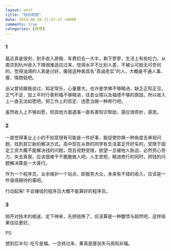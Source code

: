 ```yaml
---
layout: post
title: "钱的观想"
date: 2014-06-20 21:47:37 +0800
comments: true
categories: [观想]
---
```


### 1

最近真是很穷，到手收入房租、车费扣去一大半，剩下寥寥，生活上有些吃力。从南京到杭州收入下降很难适应过来，觉得水平不比别人差，不被认可挺无可奈何的，觉得油滑的人真是讨好，像我这种美其名“真诚老实”的人，大概是不通人事、傻、情商低吧。

岳父曾经跟我说过，知足常乐，心量要大。也许是学佛不够精进，缺乏正知正见，正气不足，加上平时行善积福不够精进，往昔业障以及福德不够的原因，所以收入上一直无法如愿吧。把工作上的否定、违愿当做一种修行吧。

虽然收入上不够如愿，但其他方面遇事一直有善知识帮助，感应很奇妙，感恩。

### 2

一直觉得事业上小的不如意很有可能是一件好事，能促使你换一种角度去审视问题，找到其它新的解决方式。高中现在从商的同学有生活富足开好车的，受限于固定工资大概不能解决钱的问题，而且视野受限，欲望一旦被他人胁迫，必然劳心劳力，失去真我，应该很难干干脆脆做人吧。人生苦短，精进修行的同时，把钱的问题解决算是一大善行。

作为一个程序员，业余维护一个站点，即服务大众，未来有不错的收入，应该是一件值得期待的事吧。

行动起来! 不会赚钱的程序员大概不能算好的程序员。

### 3
	
抛开对技术的痴迷，定下神来，先把钱挣了，应该算是一种醒悟与超然吧，这样结果往往更好。

PS:

想到后半句: 吃亏是福。一念转过来，果真是塞翁失马焉知非福。




